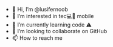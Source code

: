 - 👋 Hi, I’m @lusifernoob
- 👀 I’m interested in tec💻📱 mobile 
- 🌱 I’m currently learning code ⚠️
- 💞️ I’m looking to collaborate on  GitHub
- 📫 How to reach me 

<!---
lusifernoob/lusifernoob is a ✨ special ✨ repository because its `README.md` (this file) appears on your GitHub profile.
You can click the Preview link to take a look at your changes.
--->
